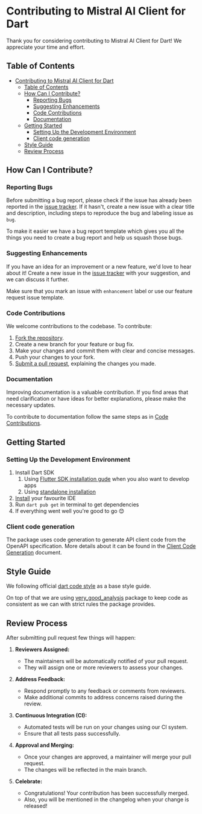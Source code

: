 # Contributing to Mistral AI Client for Dart

Thank you for considering contributing to Mistral AI Client for Dart! We appreciate your time and effort.

## Table of Contents

- [Contributing to Mistral AI Client for Dart](#contributing-to-mistral-ai-client-for-dart)
  - [Table of Contents](#table-of-contents)
  - [How Can I Contribute?](#how-can-i-contribute)
    - [Reporting Bugs](#reporting-bugs)
    - [Suggesting Enhancements](#suggesting-enhancements)
    - [Code Contributions](#code-contributions)
    - [Documentation](#documentation)
  - [Getting Started](#getting-started)
    - [Setting Up the Development Environment](#setting-up-the-development-environment)
    - [Client code generation](#client-code-generation)
  - [Style Guide](#style-guide)
  - [Review Process](#review-process)

## How Can I Contribute?

### Reporting Bugs

Before submitting a bug report, please check if the issue has already been reported in the [issue tracker](https://github.com/nomtek/mistralai_client_dart/issues). If it hasn't, create a new issue with a clear title and description, including steps to reproduce the bug and labeling issue as `bug`.

To make it easier we have a bug report template which gives you all the things you need to create a bug report and help us squash those bugs.

### Suggesting Enhancements

If you have an idea for an improvement or a new feature, we'd love to hear about it! Create a new issue in the [issue tracker](https://github.com/nomtek/mistralai_client_dart/issues) with your suggestion, and we can discuss it further. 

Make sure that you mark an issue with `enhancement` label or use our feature request issue template.

### Code Contributions

We welcome contributions to the codebase. To contribute:

1. [Fork the repository](https://help.github.com/en/github/getting-started-with-github/fork-a-repo).
2. Create a new branch for your feature or bug fix.
3. Make your changes and commit them with clear and concise messages.
4. Push your changes to your fork.
5. [Submit a pull request](https://help.github.com/en/github/collaborating-with-issues-and-pull-requests/proposing-changes-to-your-work-with-pull-requests), explaining the changes you made.

### Documentation

Improving documentation is a valuable contribution. If you find areas that need clarification or have ideas for better explanations, please make the necessary updates.

To contribute to documentation follow the same steps as in [Code Contributions](#code-contributions).

## Getting Started

### Setting Up the Development Environment

1. Install Dart SDK
   1. Using [Flutter SDK installation gude](https://docs.flutter.dev/get-started/install) when you also want to develop apps
   2. Using [standalone installation](https://dart.dev/get-dart)
2. [Install](https://dart.dev/tools#ides-and-editors) your favourite IDE
3. Run `dart pub get` in terminal to get dependencies
4. If everything went well you're good to go 😊

### Client code generation

The package uses code generation to generate API client code from the OpenAPI specification. More details about it can be found in the [Client Code Generation](doc/contribute/Client-Code-Generation.md) document.

## Style Guide

We following official [dart code style](https://dart.dev/effective-dart/style) as a base style guide.

On top of that we are using [very_good_analysis](https://pub.dev/packages/very_good_analysis) package to keep code as consistent as we can with strict rules the package provides.

## Review Process

After submitting pull request few things will happen:

1. **Reviewers Assigned:**
   - The maintainers will be automatically notified of your pull request.
   - They will assign one or more reviewers to assess your changes.

2. **Address Feedback:**
   - Respond promptly to any feedback or comments from reviewers.
   - Make additional commits to address concerns raised during the review.

3. **Continuous Integration (CI):**
   - Automated tests will be run on your changes using our CI system.
   - Ensure that all tests pass successfully.

4. **Approval and Merging:**
    - Once your changes are approved, a maintainer will merge your pull request.
    - The changes will be reflected in the main branch.

5. **Celebrate:**
    - Congratulations! Your contribution has been successfully merged.
    - Also, you will be mentioned in the changelog when your change is released!

